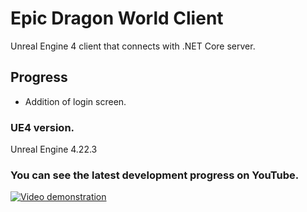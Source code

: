 # Epic Dragon World Client
Unreal Engine 4 client that connects with .NET Core server.

## Progress
- Addition of login screen.

### UE4 version.
Unreal Engine 4.22.3

### You can see the latest development progress on YouTube.
[![Video demonstration](https://img.youtube.com/vi/iQPzHTy7uz0/0.jpg)](https://www.youtube.com/watch?v=iQPzHTy7uz0&list=PLNuit1aMUWTDRll1MGF7Cqn_lX-BqKpZn&index=5)
